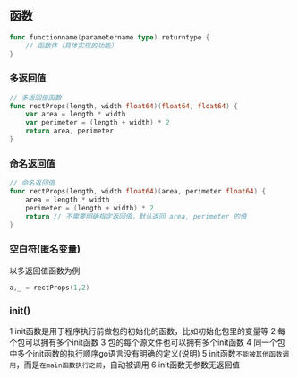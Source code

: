 ## 函数
```go
func functionname(parametername type) returntype {  
    // 函数体（具体实现的功能）
}
```

### 多返回值
```go
// 多返回值函数
func rectProps(length, width float64)(float64, float64) {  
    var area = length * width
    var perimeter = (length + width) * 2
    return area, perimeter
}
```

### 命名返回值
```go
// 命名返回值
func rectProps(length, width float64)(area, perimeter float64) {  
    area = length * width
    perimeter = (length + width) * 2
    return // 不需要明确指定返回值，默认返回 area, perimeter 的值
}
```

### 空白符(匿名变量)
以多返回值函数为例
```go
a,_ = rectProps(1,2)
```

### init()
1 init函数是用于程序执行前做包的初始化的函数，比如初始化包里的变量等
2 每个包可以拥有多个init函数
3 包的每个源文件也可以拥有多个init函数
4 同一个包中多个init函数的执行顺序go语言没有明确的定义(说明)
5 init函数`不能被其他函数调用`，而是`在main函数执行之前`，自动被调用
6 init函数无参数无返回值
